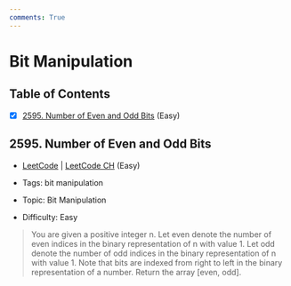 ```yaml
---
comments: True
---
```


# Bit Manipulation

## Table of Contents

- [x] [2595. Number of Even and Odd Bits](https://leetcode.cn/problems/number-of-even-and-odd-bits/) (Easy)

## 2595. Number of Even and Odd Bits

-   [LeetCode](https://leetcode.com/problems/number-of-even-and-odd-bits/) | [LeetCode CH](https://leetcode.cn/problems/number-of-even-and-odd-bits/) (Easy)

-   Tags: bit manipulation
-   Topic: Bit Manipulation
-   Difficulty: Easy

> You are given a positive integer n.
> Let even denote the number of even indices in the binary representation of n with value 1.
> Let odd denote the number of odd indices in the binary representation of n with value 1.
> Note that bits are indexed from right to left in the binary representation of a number.
> Return the array [even, odd].


```python title="2595. Number of Even and Odd Bits - Python Solution"


```
